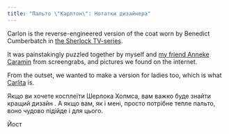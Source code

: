```yaml
---
title: "Пальто \"Карлтон\": Нотатки дизайнера"
---
```


Carlon is the reverse-engineered version of the coat worn by Benedict Cumberbatch in [the Sherlock TV-series](https://en.wikipedia.org/wiki/Sherlock_(TV_series)).

It was painstakingly puzzled together by myself and [my friend Anneke Caramin](https://www.instagram.com/annekecaramin/) from screengrabs, and pictures we found on the internet.

From the outset, we wanted to make a version for ladies too, which is what [Carlita](/designs/carlita) is.

Якщо ви хочете косплеїти Шерлока Холмса, вам важко буде знайти кращий дизайн . А якщо вам, як і мені, просто потрібне тепле пальто, воно чудово підійде і для цього.

Йост

